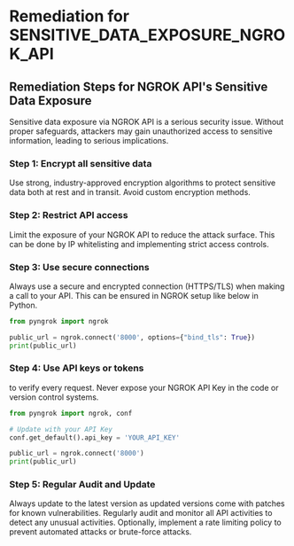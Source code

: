# Remediation for SENSITIVE_DATA_EXPOSURE_NGROK_API

## Remediation Steps for NGROK API's Sensitive Data Exposure
Sensitive data exposure via NGROK API is a serious security issue. Without proper safeguards, attackers may gain unauthorized access to sensitive information, leading to serious implications.

### Step 1: Encrypt all sensitive data
Use strong, industry-approved encryption algorithms to protect sensitive data both at rest and in transit. Avoid custom encryption methods.

### Step 2: Restrict API access
Limit the exposure of your NGROK API to reduce the attack surface. This can be done by IP whitelisting and implementing strict access controls.

### Step 3: Use secure connections
Always use a secure and encrypted connection (HTTPS/TLS) when making a call to your API. This can be ensured in NGROK setup like below in Python.

```python
from pyngrok import ngrok

public_url = ngrok.connect('8000', options={"bind_tls": True})
print(public_url)
```

### Step 4: Use API keys or tokens
 to verify every request. Never expose your NGROK API Key in the code or version control systems.

```python
from pyngrok import ngrok, conf

# Update with your API Key
conf.get_default().api_key = 'YOUR_API_KEY'

public_url = ngrok.connect('8000')
print(public_url)
```

### Step 5: Regular Audit and Update
Always update to the latest version as updated versions come with patches for known vulnerabilities. Regularly audit and monitor all API activities to detect any unusual activities. Optionally, implement a rate limiting policy to prevent automated attacks or brute-force attacks.